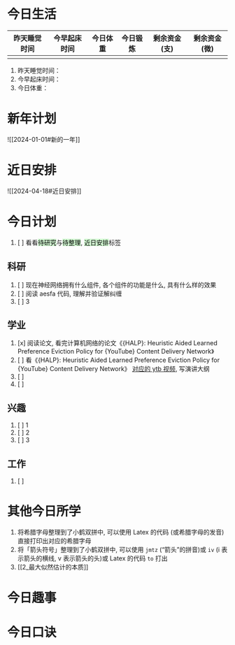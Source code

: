 # 今日生活

| 昨天睡觉时间 | 今早起床时间 | 今日体重 | 今日锻炼 | 剩余资金(支) | 剩余资金(微) |
| ------ | ------ | ---- | ---- | ------- | ------- |
|        |        |      |      |         |         |

1. 昨天睡觉时间：
2. 今早起床时间：
3. 今日体重：

# 新年计划

![[2024-01-01#新的一年]]

# 近日安排

![[2024-04-18#近日安排]]

# 今日计划

1. [ ] 看看<mark style="background: #BBFABBA6;">待研究</mark>与<mark style="background: #BBFABBA6;">待整理</mark>,  <mark style="background: #BBFABBA6;">近日安排</mark>标签

## 科研

1. [ ] 现在神经网络拥有什么组件, 各个组件的功能是什么, 具有什么样的效果
2. [ ] 阅读 aesfa 代码, 理解并验证解纠缠
3. [ ] 3

## 学业

1. [x] 阅读论文, 看完计算机网络的论文《{HALP}: Heuristic Aided Learned Preference Eviction Policy for {YouTube} Content Delivery Network》
2. [ ] 看《{HALP}: Heuristic Aided Learned Preference Eviction Policy for {YouTube} Content Delivery Network》 [对应的 ytb 视频](https://www.youtube.com/watch?v=lpw4Wx0nw3Y), 写演讲大纲
3. [ ] 
4. [ ] 

## 兴趣

1. [ ] 1
2. [ ] 2
3. [ ] 3 

## 工作

1. [ ] 

# 其他今日所学

1. 将希腊字母整理到了小鹤双拼中, 可以使用 Latex 的代码 (或希腊字母的发音)直接打印出对应的希腊字母
2. 将「箭头符号」整理到了小鹤双拼中, 可以使用 `jmtz` (“箭头”的拼音)或 `iv` (i 表示箭头的横线, v 表示箭头的头)或 Latex 的代码 `to` 打出
3. [[2_最大似然估计的本质]]

# 今日趣事



# 今日口诀


